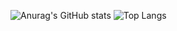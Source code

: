 ![Anurag's GitHub stats](https://github-readme-stats.vercel.app/api?username=yyj08070631)
![Top Langs](https://github-readme-stats.vercel.app/api/top-langs/?username=anuraghazra&layout=compact)

